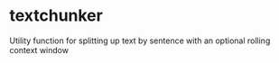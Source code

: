 # textchunker
Utility function for splitting up text by sentence with an optional rolling context window
